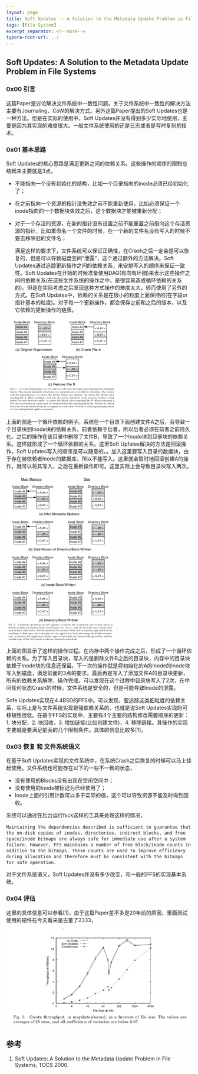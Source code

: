 ```yaml
---
layout: page
title: Soft Updates -- A Solution to the Metadata Update Problem in File Systems
tags: [File System]
excerpt_separator: <!--more-->
typora-root-url: ../
---
```


## Soft Updates: A Solution to the Metadata Update Problem in File Systems
### 0x00 引言

  这篇Paper是讨论解决文件系统中一致性问题。关于文件系统中一致性的解决方法主要有Journaling、CoW的解决方式。另外这篇Paper提出的Soft Updates也是一种方法。但是在实际的使用中，Soft Updates并没有得到多少实际地使用，主要是因为其实现的难度很大。一般文件系统使用的还是日志或者是写时复制的技术。

### 0x01 基本思路

  Soft Updates的核心思路是满足更新之间的依赖关系。这些操作的顺序的限制总结起来主要就是3点，

*  不能指向一个没有初始化的结构，比如一个目录指向的inode必须已经初始化了；
* 在之前指向一个资源的指针没失效之前不能重新使用，比如必须保证一个inode指向的一个数据块失效之后，这个数据块才能被重新分配；
* 对于一个存活的资源，在新的指针没有设置之前不能重置之前指向这个存活资源的指针，比如重命名一个文件的时候，在一个新的文件名没有写入的时候不要去移除旧的文件名；

  满足这样的要求下，文件系统可以保证正确性，在Crash之后一定会是可以恢复的，但是可以导致磁盘空间“泄露”，这个通过额外的方法解决。Soft Updates通过追踪更新操作之间的依赖关系，来安排写入的顺序来保证一致性。Soft Updates在开始的时候准备使用DAG(有向有环图)来表示这些操作之间的依赖关系(在这些文件系统的操作之中，是很容易造成循环依赖的关系的)。但是在实际考虑之后发现这种方式操作的难度太大，转而使用了另外的方式。在Soft Updates中，依赖的关系是在很小的粒度上面保持的(在字段or指针基本的粒度)。对于每一个更新操作，都会保存之前和之后的版本，以及它依赖的更新操作的链表。

<img src="/assets/img/supdates-cyclic.png" alt="supdates-cyclic" style="zoom:67%;" />

  上面的图是一个循环依赖的例子。系统在一个目录下面创建文件A之后，会导致一个目录块到Inode块的依赖关系，前者依赖于后者，所以后者必须在前者之前持久化。之后的操作在该目录中删除了文件B，导致了一个Inode块到目录块的依赖关系。这样就形成了一个循环依赖的关系。这里Soft Upfates解决的方法是回滚操作，Soft Upfates写入的顺序是可以随意的。。加入这里要写入目录的数据块，由于存在被依赖者Inode的数据库，所以不能写入。这里就会暂时地回滚创建A的操作，就可以将其写入，之后在重新操作即可。这里实际上会导致目录块写入两次。

<img src="/assets/img/supdates-redo.png" alt="supdates-redo" style="zoom: 67%;" />

  上面的图显示了这样的操作过程。在内存中两个操作完成之后，形成了一个循环依赖的关系。为了写入目录块，写入的是删除文件B之后的目录块，内存中的目录块依赖于Inode块的信息还保留。下一次的操作就是将初始化的A的Inode的Inode块写入到磁盘，满足前面的3点的要求。最后再是写入了添加文件A的目录块更新，所有的依赖关系解除，操作完成。可以发现在这个过程中目录块写入了2次，在中间任何状态Crash的时候，文件系统是安全的，但是可能导致Inode的泄露。

  Sofe Updates实现在4.4BSD的FFS中。可以发现，要追踪这类细粒度的依赖关系，实际上是与文件系统实现是强依赖关系的，也就是说Soft Updates实现的可移植性很低。在基于FFS的实现中，主要有4个主要的结构修改需要顺序的更新：1. 块分配，2. 块回收，3. 增加链接(比如创建文件)，4. 移除链接。其操作的实现主要就是要满足前面的几个限制条件。具体的信息比较多[1]。

### 0x03 恢复 和 文件系统语义

  在基于Soft Updates实现的文件系统中，在系统Crash之后恢复的时候可以马上挂起使用。文件系统也可能存在以下的一些不一致的状态，

* 没有使用的Blocks没有出现在空闲空间中；
* 没有使用的inode被标记为已经使用了；
* Inode上面的引用计数可以多于实际的值，这个可以导致资源不能及时得到回收。

 系统可以通过在后台运行fsck这样的工具来处理这样的情况，

```
Maintaining the dependencies described is sufficient to guarantee that the on-disk copies of inodes, directories, indirect blocks, and free space/inode bitmaps are always safe for immediate use after a system failure. However, FFS maintains a number of free block/inode counts in addition to the bitmaps. These counts are used to improve efficiency during allocation and therefore must be consistent with the bitmaps for safe operation. 
```

对于文件系统语义，Soft Updates并没有多少改变，和一般的FFS的实现基本系统。

### 0x04 评估

  这里的具体信息可以参看[1]，由于这篇Paper差不多是20年前的原因，里面测试使用的硬件在今天看来是古董了2333，

<img src="/assets/img/supdates-perf.png" alt="supdates-perf" style="zoom:67%;" />

## 参考

1. Soft Updates: A Solution to the Metadata Update Problem in File Systems, TOCS 2000.